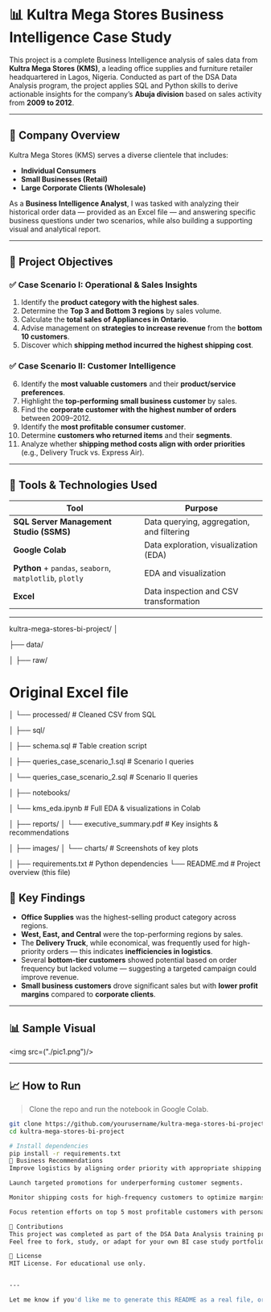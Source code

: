# 📊 Kultra Mega Stores Business Intelligence Case Study

This project is a complete Business Intelligence analysis of sales data from **Kultra Mega Stores (KMS)**, a leading office supplies and furniture retailer headquartered in Lagos, Nigeria. Conducted as part of the DSA Data Analysis program, the project applies SQL and Python skills to derive actionable insights for the company’s **Abuja division** based on sales activity from **2009 to 2012**.

---

## 🏢 Company Overview

Kultra Mega Stores (KMS) serves a diverse clientele that includes:
- **Individual Consumers**
- **Small Businesses (Retail)**
- **Large Corporate Clients (Wholesale)**

As a **Business Intelligence Analyst**, I was tasked with analyzing their historical order data — provided as an Excel file — and answering specific business questions under two scenarios, while also building a supporting visual and analytical report.

---

## 🧠 Project Objectives

### ✅ **Case Scenario I: Operational & Sales Insights**
1. Identify the **product category with the highest sales**.
2. Determine the **Top 3 and Bottom 3 regions** by sales volume.
3. Calculate the **total sales of Appliances in Ontario**.
4. Advise management on **strategies to increase revenue** from the **bottom 10 customers**.
5. Discover which **shipping method incurred the highest shipping cost**.

### ✅ **Case Scenario II: Customer Intelligence**
6. Identify the **most valuable customers** and their **product/service preferences**.
7. Highlight the **top-performing small business customer** by sales.
8. Find the **corporate customer with the highest number of orders** between 2009–2012.
9. Identify the **most profitable consumer customer**.
10. Determine **customers who returned items** and their **segments**.
11. Analyze whether **shipping method costs align with order priorities** (e.g., Delivery Truck vs. Express Air).

---

## 🧰 Tools & Technologies Used

| Tool         | Purpose                          |
|--------------|----------------------------------|
| **SQL Server Management Studio (SSMS)** | Data querying, aggregation, and filtering |
| **Google Colab** | Data exploration, visualization (EDA) |
| **Python** + `pandas`, `seaborn`, `matplotlib`, `plotly` | EDA and visualization |
| **Excel** | Data inspection and CSV transformation |

---
kultra-mega-stores-bi-project/
│

├── data/

│   ├── raw/ 
# Original Excel file

│   └── processed/                  # Cleaned CSV from SQL

│
├── sql/

│   ├── schema.sql                  # Table creation script

│   ├── queries_case_scenario_1.sql  # Scenario I queries

│   └── queries_case_scenario_2.sql  # Scenario II queries

│
├── notebooks/

│   └── kms_eda.ipynb               # Full EDA & visualizations in Colab

│
├── reports/
│   └── executive_summary.pdf       # Key insights & recommendations

│
├── images/
│   └── charts/                     # Screenshots of key plots

│
├── requirements.txt                # Python dependencies
└── README.md                       # Project overview (this file)


## 📌 Key Findings

- **Office Supplies** was the highest-selling product category across regions.
- **West, East, and Central** were the top-performing regions by sales.
- The **Delivery Truck**, while economical, was frequently used for high-priority orders — this indicates **inefficiencies in logistics**.
- Several **bottom-tier customers** showed potential based on order frequency but lacked volume — suggesting a targeted campaign could improve revenue.
- **Small business customers** drove significant sales but with **lower profit margins** compared to **corporate clients**.

---

## 📊 Sample Visual

<img src=("./pic1.png")/>

---

## 📈 How to Run

> Clone the repo and run the notebook in Google Colab.

```bash
git clone https://github.com/yourusername/kultra-mega-stores-bi-project.git
cd kultra-mega-stores-bi-project

# Install dependencies
pip install -r requirements.txt
📑 Business Recommendations
Improve logistics by aligning order priority with appropriate shipping methods.

Launch targeted promotions for underperforming customer segments.

Monitor shipping costs for high-frequency customers to optimize margins.

Focus retention efforts on top 5 most profitable customers with personalized incentives.

🤝 Contributions
This project was completed as part of the DSA Data Analysis training program.
Feel free to fork, study, or adapt for your own BI case study portfolio.

🧾 License
MIT License. For educational use only.


---

Let me know if you'd like me to generate this README as a real file, or help you auto-create the full GitHub folder structure locally or via Colab.
